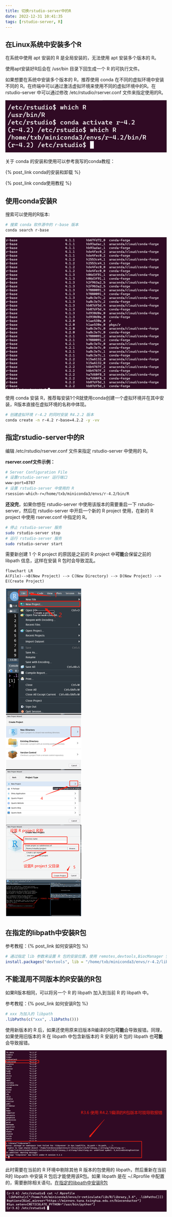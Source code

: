 ```yaml
---
title: 切换rstudio-server中的R
date: 2022-12-31 10:41:35
tags: [rstudio-server, R]
---
```


## 在Linux系统中安装多个R

在系统中使用 apt 安装的 R 是全局安装的，无法使用 apt 安装多个版本的 R。

使用apt安装好R后会在 /usr/bin 目录下回生成一个 R 的可执行文件。

如果想要在系统中安装多个版本的 R，推荐使用 conda 在不同的虚拟环境中安装不同的 R。在终端中可以通过激活虚拟环境来使用不同的虚拟环境中的R。在 rstudio-server 中可以通过修改 /etc/rstudio/rserver.conf 文件来指定使用的R。

![image-20221231104655339](切换rstudio-server中的R/image-20221231104655339.png)

<!--more-->

关于 conda 的安装和使用可以参考我写的conda教程：

{% post_link conda的安装和卸载 %}



{% post_link conda使用教程 %}

## 使用conda安装R

搜索可以使用的R版本:

```bash
# 搜索 conda 软件源中的 r-base 版本
conda search r-base
```

![image-20221231112003765](切换rstudio-server中的R/image-20221231112003765.png)

使用 conda 安装 R，推荐每安装1个R就使用conda创建一个虚拟环境并在其中安装，R版本直接在虚拟环境的名称中体现。

```bash
# 创建虚拟环境 r-4.2 的同时安装 R4.2.2 版本
conda create -n r-4.2 r-base=4.2.2 -y -vv
```

## 指定rstudio-server中的R

编辑 /etc/rstudio/rserver.conf 文件来指定 rstudio-server 中使用的 R。

**rserver.conf文件示例：**

```bash
# Server Configuration File
# 设置rstudio-server 运行端口
www-port=8787
# 设置 rstudio-server 中使用的 R
rsession-which-r=/home/txb/miniconda3/envs/r-4.2/bin/R
```

**还没完**，如果你想在 rstudio-server 中使用该版本的需要重启一下 rstudio-server，然后在 rstudio-server 中开启一个新的 R project 使用，在新的 R project 中使用 rserver.conf 中指定的 R。

```bash
# 停止 rstudio-server 服务
sudo rstudio-server stop
# 运行 rstudio-server 服务
sudo rstudio-server start
```

需要新创建 1 个 R project 的原因是之前的 R project 中**可能**会保留之前的 libpath 信息，这样在安装 R 包时会导致混乱。

```mermaid
flowchart LR
A(File)-->B(New Project) --> C(New Directory) --> D(New Project) --> E(Create Project)

```

![rproject-2](切换rstudio-server中的R/rproject-2.png)

## 在指定的libpath中安装R包

参考教程：{% post_link 如何安装R包 %}

```R
# 通过指定 lib 参数来设置 R 包的安装位置，使用 remotes,devtools,BiocManager 安装 R 包同理
install.packages("devtools", lib = "/home/txb/miniconda3/envs/r-4.2/lib/R/library")
```

## 不能混用不同版本的R安装的R包

如果R版本相同，可以将另一个 R 的 libpath 加入到当前 R 的 libpath 中。

参考教程：{% post_link 如何安装R包 %}

```R
# xxx 为加入的 libpath
.libPaths(c("xxx", .libPaths()))
```

使用新版本的 R 后，如果还使用原来旧版本R编译的R包**可能**会导致报错。同理，如果使用旧版本的 R 在 libpath 中包含新版本的 R 安装的 R 包的 libpath 也**可能**会导致报错。

![image-20221231124911323](切换rstudio-server中的R/image-20221231124911323.png)

此时需要在当前的 R 环境中剔除其他 R 版本的包使用的 libpath，然后重新在当前R的 libpath 中安装 R 包后才能使用该R包。如果 libpath 是在 ~/.Rprofile 中配置的，需要删除相关语句。[在指定的libpath中安装R包](#在指定的libpath中安装R包)

![image-20221231133952608](切换rstudio-server中的R/image-20221231133952608.png)

